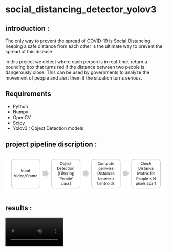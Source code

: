 # social_distancing_detector_yolov3

## introduction :

The only way to prevent the spread of COVID-19 is Social Distancing. Keeping a safe distance from each other is the ultimate way to prevent the spread of this disease

in this project we detect where each person is in real-time, return a bounding box that turns red if the distance between two people is dangerously close. This can be used by governments to analyze the movement of people and alert them if the situation turns serious.

## Requirements

* Python
* Numpy
* OpenCV
* Scipy
* Yolov3 : Object Detection models


## project pipeline discription :

![image](https://github.com/Ines-chihi3/social_distancing_detector_yolov3/blob/master/pipeline.PNG)

## results :
<video src='https://www.youtube.com/watch?v=eRgQDwxXxEU' width=180/>

## conclusion and improvement : 

this project is only a proof of concept and was not made to be use to monitor social distancing in public or private areas because of ethical and privacy issues.
I am well aware that this project is not perfect so these are a few ideas how this application be improved :
* Using a faster model in order to perform real-time social distancing analysis.
* Automatic calibration is a very well known problem in Computer vision and could improve a lot the bird eye view transformation on different scenes.

## sources :

* https://www.analyticsvidhya.com/blog/2020/05/social-distancing-detection-tool-deep-learning/
* https://www.pyimagesearch.com/2020/06/01/opencv-social-distancing-detector/
